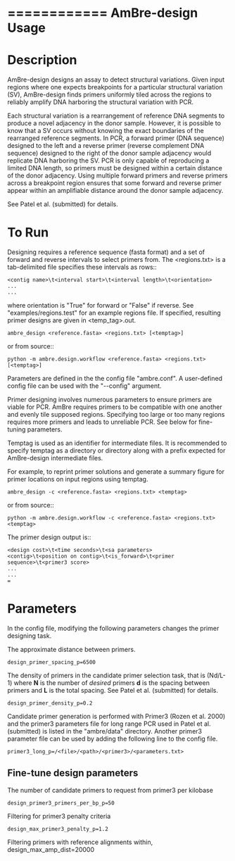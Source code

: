 ============
AmBre-design Usage
============

Description
========

AmBre-design designs an assay to detect structural variations. Given input
regions where one expects breakpoints for a particular structural variation
(SV), AmBre-design finds primers uniformly tiled across the regions to reliably
amplify DNA harboring the structural variation with PCR.
 
Each structural variation is a rearrangement of reference DNA segments to
produce a novel adjacency in the donor sample. However, it is possible to know
that a SV occurs without knowing the exact boundaries of the rearranged
reference segments. In PCR, a forward primer (DNA sequence) designed to the
left and a reverse primer (reverse complement DNA sequence) designed to the
right of the donor sample adjacency would replicate DNA harboring the SV. PCR
is only capable of reproducing a limited DNA length, so primers must be
designed within a certain distance of the donor adjacency. Using multiple
forward primers and reverse primers across a breakpoint region ensures that
some forward and reverse primer appear within an amplifiable distance around
the donor sample adjacency.

See Patel et al. (submitted) for details.

To Run
========

Designing requires a reference sequence (fasta format) and a set of forward and
reverse intervals to select primers from. The <regions.txt> is a tab-delimited
file specifies these intervals as rows::

	<contig name>\t<interval start>\t<interval length>\t<orientation>
	...
	...
	
where orientation is "True" for forward or "False" if reverse.
See "examples/regions.test" for an example regions file.  If specified, resulting
primer designs are given in <temp_tag>.out. 

	ambre_design <reference.fasta> <regions.txt> [<temptag>]
	
or from source::

	python -m ambre.design.workflow <reference.fasta> <regions.txt> [<temptag>]

Parameters are defined in the the config file "ambre.conf". A user-defined
config file can be used with the "--config" argument.

Primer designing involves numerous parameters to ensure primers are viable for
PCR. AmBre requires primers to be compatible with one another and evenly tile
supposed regions. Specifying too large or too many regions requires more primers
and leads to unreliable PCR. See below for fine-tuning parameters.

Temptag is used as an identifier for intermediate files. 
It is recommended to specify temptag as
a directory or directory along with a prefix expected for AmBre-design
intermediate files.

For example, to reprint primer solutions and generate a summary figure for
primer locations on input regions using temptag.

	ambre_design -c <reference.fasta> <regions.txt> <temptag>
	
or from source::

	python -m ambre.design.workflow -c <reference.fasta> <regions.txt> <temptag>

The primer design output is::

	<design cost>\t<time seconds>\t<sa parameters>
	<contig>\t<position on contig>\t<is_forward>\t<primer sequence>\t<primer3 score>
	...
	...
	=

Parameters
========

In the config file, modifying the following parameters
changes the primer designing task.

The approximate distance between primers.

	design_primer_spacing_p=6500

The density of primers in the candidate primer selection task,
that is (Nd/L-1) where **N** is the number of *desired* primers
**d** is the spacing between primers and **L** is the total 
spacing. See Patel et al. (submitted) for details. 

	design_primer_density_p=0.2

Candidate primer generation is performed with Primer3 (Rozen et al. 2000)
and the primer3 parameters file for long range PCR 
used in Patel et al. (submitted) is listed in the "ambre/data" directory.
Another primer3 parameter file can be used by adding the following
line to the config file.

	primer3_long_p=/<file>/<path>/<primer3>/<parameters.txt>


Fine-tune design parameters
---------

The number of candidate primers to request from primer3
per kilobase

	design_primer3_primers_per_bp_p=50

Filtering for primer3 penalty criteria

	design_max_primer3_penalty_p=1.2

Filtering primers with reference alignments within,
	design_max_amp_dist=20000


